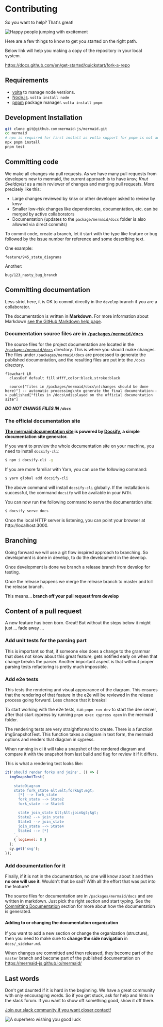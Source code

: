 # Contributing

So you want to help? That's great!

![Happy people jumping with excitement](https://media.giphy.com/media/BlVnrxJgTGsUw/giphy.gif)

Here are a few things to know to get you started on the right path.

Below link will help you making a copy of the repository in your local system.

https://docs.github.com/en/get-started/quickstart/fork-a-repo

## Requirements

- [volta](https://volta.sh/) to manage node versions.
- [Node.js](https://nodejs.org/en/). `volta install node`
- [pnpm](https://pnpm.io/) package manager. `volta install pnpm`

## Development Installation

```bash
git clone git@github.com:mermaid-js/mermaid.git
cd mermaid
# npx is required for first install as volta support for pnpm is not added yet.
npx pnpm install
pnpm test
```

## Committing code

We make all changes via pull requests. As we have many pull requests from developers new to mermaid, the current approach is to have _knsv, Knut Sveidqvist_ as a main reviewer of changes and merging pull requests. More precisely like this:

- Large changes reviewed by knsv or other developer asked to review by knsv
- Smaller low-risk changes like dependencies, documentation, etc. can be merged by active collaborators
- Documentation (updates to the `package/mermaid/docs` folder is also allowed via direct commits)

To commit code, create a branch, let it start with the type like feature or bug followed by the issue number for reference and some describing text.

One example:

`feature/945_state_diagrams`

Another:

`bug/123_nasty_bug_branch`

## Committing documentation

Less strict here, it is OK to commit directly in the `develop` branch if you are a collaborator.

The documentation is written in **Markdown**. For more information about Markdown [see the GitHub Markdown help page](https://help.github.com/en/github/writing-on-github/basic-writing-and-formatting-syntax).

### Documentation source files are in [`/packages/mermaid/docs`](packages/mermaid/docs)

The source files for the project documentation are located in the [`/packages/mermaid/docs`](packages/mermaid/docs) directory. This is where you should make changes.
The files under `/packages/mermaid/docs` are processed to generate the published documentation, and the resulting files are put into the `/docs` directory.

```mermaid
flowchart LR
  classDef default fill:#fff,color:black,stroke:black

  source["files in /packages/mermaid/docs\n(changes should be done here)"] -- automatic processing\nto generate the final documentation--> published["files in /docs\ndisplayed on the official documentation site"]

```

**_DO NOT CHANGE FILES IN `/docs`_**

### The official documentation site

**[The mermaid documentation site](https://mermaid-js.github.io/mermaid/) is powered by [Docsify](https://docsify.js.org), a simple documentation site generator.**

If you want to preview the whole documentation site on your machine, you need to install `docsify-cli`:

```sh
$ npm i docsify-cli -g
```

If you are more familiar with Yarn, you can use the following command:

```sh
$ yarn global add docsify-cli
```

The above command will install `docsify-cli` globally.
If the installation is successful, the command `docsify` will be available in your `PATH`.

You can now run the following command to serve the documentation site:

```sh
$ docsify serve docs
```

Once the local HTTP server is listening, you can point your browser at http://localhost:3000.

## Branching

Going forward we will use a git flow inspired approach to branching. So development is done in develop, to do the development in the develop.

Once development is done we branch a release branch from develop for testing.

Once the release happens we merge the release branch to master and kill the release branch.

This means... **branch off your pull request from develop**

## Content of a pull request

A new feature has been born. Great! But without the steps below it might just ... fade away ...

### **Add unit tests for the parsing part**

This is important so that, if someone else does a change to the grammar that does not know about this great feature, gets notified early on when that change breaks the parser. Another important aspect is that without proper parsing tests refactoring is pretty much impossible.

### **Add e2e tests**

This tests the rendering and visual appearance of the diagram. This ensures that the rendering of that feature in the e2e will be reviewed in the release process going forward. Less chance that it breaks!

To start working with the e2e tests, run `pnpm run dev` to start the dev server, after that start cypress by running `pnpm exec cypress open` in the mermaid folder.

The rendering tests are very straightforward to create. There is a function imgSnapshotTest. This function takes a diagram in text form, the mermaid options and renders that diagram in cypress.

When running in ci it will take a snapshot of the rendered diagram and compare it with the snapshot from last build and flag for review it if it differs.

This is what a rendering test looks like:

```javascript
it('should render forks and joins', () => {
  imgSnapshotTest(
    `
    stateDiagram
    state fork_state &lt;&lt;fork&gt;&gt;
      [*] --> fork_state
      fork_state --> State2
      fork_state --> State3

      state join_state &lt;&lt;join&gt;&gt;
      State2 --> join_state
      State3 --> join_state
      join_state --> State4
      State4 --> [*]
    `,
    { logLevel: 0 }
  );
  cy.get('svg');
});
```

### **Add documentation for it**

Finally, if it is not in the documentation, no one will know about it and then **no one will use it**. Wouldn't that be sad? With all the effort that was put into the feature?

The source files for documentation are in `/packages/mermaid/docs` and are written in markdown. Just pick the right section and start typing. See the [Committing Documentation](#committing-documentation) section for more about how the documentation is generated.

#### Adding to or changing the documentation organization

If you want to add a new section or change the organization (structure), then you need to make sure to **change the side navigation** in `docs/_sidebar.md`.

When changes are committed and then released, they become part of the `master` branch and become part of the published documentation on https://mermaid-js.github.io/mermaid/

## Last words

Don't get daunted if it is hard in the beginning. We have a great community with only encouraging words. So if you get stuck, ask for help and hints in the slack forum. If you want to show off something good, show it off there.

[Join our slack community if you want closer contact!](https://join.slack.com/t/mermaid-talk/shared_invite/enQtNzc4NDIyNzk4OTAyLWVhYjQxOTI2OTg4YmE1ZmJkY2Y4MTU3ODliYmIwOTY3NDJlYjA0YjIyZTdkMDMyZTUwOGI0NjEzYmEwODcwOTE)

![A superhero wishing you good luck](https://media.giphy.com/media/l49JHz7kJvl6MCj3G/giphy.gif)
